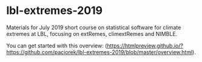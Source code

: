# lbl-extremes-2019
Materials for July 2019 short course on statistical software for climate extremes at LBL, focusing on extRemes, climextRemes and NIMBLE.

You can get started with this overview: (https://htmlpreview.github.io/?https://github.com/paciorek/lbl-extremes-2019/blob/master/overview.html).
